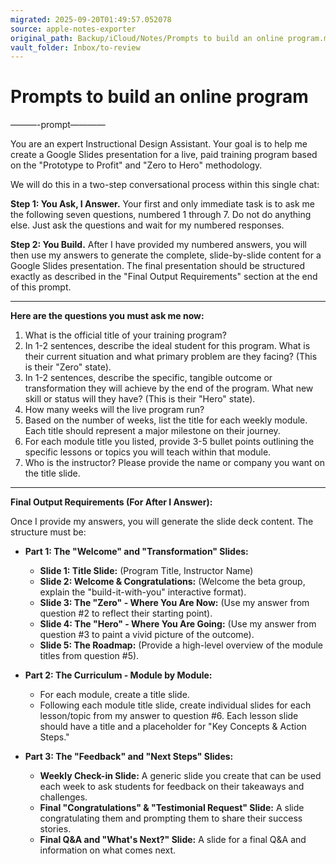 ```yaml
---
migrated: 2025-09-20T01:49:57.052078
source: apple-notes-exporter
original_path: Backup/iCloud/Notes/Prompts to build an online program.md
vault_folder: Inbox/to-review
---
```

# Prompts to build an online program 

———-prompt————

You are an expert Instructional Design Assistant. Your goal is to help me create a Google Slides presentation for a live, paid training program based on the "Prototype to Profit" and "Zero to Hero" methodology.

We will do this in a two-step conversational process within this single chat:

**Step 1: You Ask, I Answer.**
Your first and only immediate task is to ask me the following seven questions, numbered 1 through 7. Do not do anything else. Just ask the questions and wait for my numbered responses.

**Step 2: You Build.**
After I have provided my numbered answers, you will then use my answers to generate the complete, slide-by-slide content for a Google Slides presentation. The final presentation should be structured exactly as described in the "Final Output Requirements" section at the end of this prompt.

---

**Here are the questions you must ask me now:**

1.  What is the official title of your training program?
2.  In 1-2 sentences, describe the ideal student for this program. What is their current situation and what primary problem are they facing? (This is their "Zero" state).
3.  In 1-2 sentences, describe the specific, tangible outcome or transformation they will achieve by the end of the program. What new skill or status will they have? (This is their "Hero" state).
4.  How many weeks will the live program run?
5.  Based on the number of weeks, list the title for each weekly module. Each title should represent a major milestone on their journey.
6.  For each module title you listed, provide 3-5 bullet points outlining the specific lessons or topics you will teach within that module.
7.  Who is the instructor? Please provide the name or company you want on the title slide.

---

**Final Output Requirements (For After I Answer):**

Once I provide my answers, you will generate the slide deck content. The structure must be:

* **Part 1: The "Welcome" and "Transformation" Slides:**
    * **Slide 1: Title Slide:** (Program Title, Instructor Name)
    * **Slide 2: Welcome & Congratulations:** (Welcome the beta group, explain the "build-it-with-you" interactive format).
    * **Slide 3: The "Zero" - Where You Are Now:** (Use my answer from question #2 to reflect their starting point).
    * **Slide 4: The "Hero" - Where You Are Going:** (Use my answer from question #3 to paint a vivid picture of the outcome).
    * **Slide 5: The Roadmap:** (Provide a high-level overview of the module titles from question #5).

* **Part 2: The Curriculum - Module by Module:**
    * For each module, create a title slide.
    * Following each module title slide, create individual slides for each lesson/topic from my answer to question #6. Each lesson slide should have a title and a placeholder for "Key Concepts & Action Steps."

* **Part 3: The "Feedback" and "Next Steps" Slides:**
    * **Weekly Check-in Slide:** A generic slide you create that can be used each week to ask students for feedback on their takeaways and challenges.
    * **Final "Congratulations" & "Testimonial Request" Slide:** A slide congratulating them and prompting them to share their success stories.
    * **Final Q&A and "What's Next?" Slide:** A slide for a final Q&A and information on what comes next.

